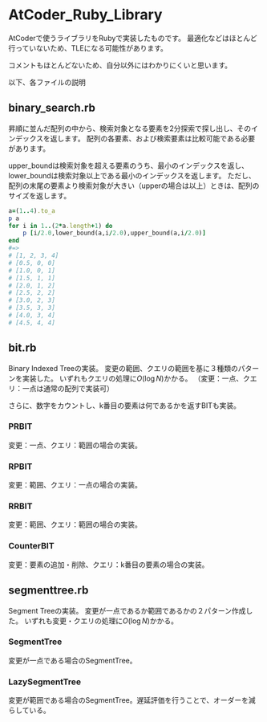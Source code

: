 # AtCoder_Ruby_Library

AtCoderで使うライブラリをRubyで実装したものです。
最適化などはほとんど行っていないため、TLEになる可能性があります。

コメントもほとんどないため、自分以外にはわかりにくいと思います。

以下、各ファイルの説明

## binary_search.rb

昇順に並んだ配列の中から、検索対象となる要素を2分探索で探し出し、そのインデックスを返します。
配列の各要素、および検索要素は比較可能である必要があります。

upper_boundは検索対象を超える要素のうち、最小のインデックスを返し、lower_boundは検索対象以上である最小のインデックスを返します。
ただし、配列の末尾の要素より検索対象が大きい（upperの場合は以上）ときは、配列のサイズを返します。

```ruby
a=(1..4).to_a
p a
for i in 1..(2*a.length+1) do
    p [i/2.0,lower_bound(a,i/2.0),upper_bound(a,i/2.0)]
end
#=>
# [1, 2, 3, 4]
# [0.5, 0, 0]
# [1.0, 0, 1]
# [1.5, 1, 1]
# [2.0, 1, 2]
# [2.5, 2, 2]
# [3.0, 2, 3]
# [3.5, 3, 3]
# [4.0, 3, 4]
# [4.5, 4, 4]
```


## bit.rb
Binary Indexed Treeの実装。
変更の範囲、クエリの範囲を基に３種類のパターンを実装した。
いずれもクエリの処理に$O(\log N)$かかる。
（変更：一点、クエリ：一点は通常の配列で実装可）

さらに、数字をカウントし、k番目の要素は何であるかを返すBITも実装。

### PRBIT
変更：一点、クエリ：範囲の場合の実装。
### RPBIT
変更：範囲、クエリ：一点の場合の実装。
### RRBIT
変更：範囲、クエリ：範囲の場合の実装。
### CounterBIT
変更：要素の追加・削除、クエリ：k番目の要素の場合の実装。

## segmenttree.rb
Segment Treeの実装。
変更が一点であるか範囲であるかの２パターン作成した。
いずれも変更・クエリの処理に$O(\log N)$かかる。

### SegmentTree
変更が一点である場合のSegmentTree。
### LazySegmentTree
変更が範囲である場合のSegmentTree。遅延評価を行うことで、オーダーを減らしている。
